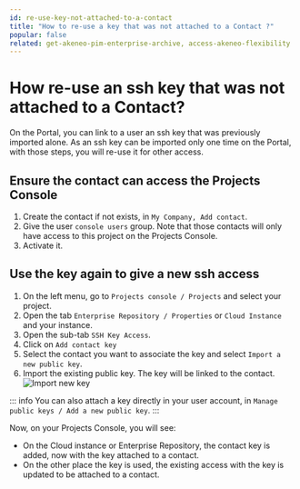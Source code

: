 ```yaml
---
id: re-use-key-not-attached-to-a-contact
title: "How to re-use a key that was not attached to a Contact ?" 
popular: false
related: get-akeneo-pim-enterprise-archive, access-akeneo-flexibility
---
```


# How re-use an ssh key that was not attached to a Contact?

On the Portal, you can link to a user an ssh key that was previously imported alone.
As an ssh key can be imported only one time on the Portal, with those steps, you will re-use it for other access.

## Ensure the contact can access the Projects Console

1. Create the contact if not exists, in `My Company, Add contact`.
2. Give the user `console users` group. Note that those contacts will only have access to this project on the Projects Console.
3. Activate it.

## Use the key again to give a new ssh access

1. On the left menu, go to `Projects console / Projects` and select your project.
2. Open the tab `Enterprise Repository / Properties` or `Cloud Instance` and your instance.
3. Open the sub-tab `SSH Key Access`.
4. Click on `Add contact key`
4. Select the contact you want to associate the key and select `Import a new public key`.
5. Import the existing public key. The key will be linked to the contact.
![Import new key](../img/add_new_key_flexibility.jpg)

::: info
You can also attach a key directly in your user account, in `Manage public keys / Add a new public key`.
:::

Now, on your Projects Console, you will see:

* On the Cloud instance or Enterprise Repository, the contact key is added, now with the key attached to a contact.
* On the other place the key is used, the existing access with the key is updated to be attached to a contact.
